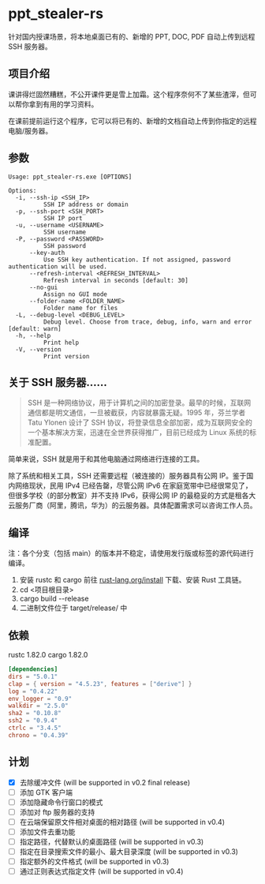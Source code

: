 # ppt_stealer-rs

针对国内授课场景，将本地桌面已有的、新增的 PPT, DOC, PDF 自动上传到远程 SSH 服务器。

## 项目介绍

课讲得烂固然糟糕，不公开课件更是雪上加霜。这个程序奈何不了某些渣滓，但可以帮你拿到有用的学习资料。

在课前提前运行这个程序，它可以将已有的、新增的文档自动上传到你指定的远程电脑/服务器。

## 参数

```plaintext
Usage: ppt_stealer-rs.exe [OPTIONS]

Options:
  -i, --ssh-ip <SSH_IP>
          SSH IP address or domain
  -p, --ssh-port <SSH_PORT>
          SSH IP port
  -u, --username <USERNAME>
          SSH username
  -P, --password <PASSWORD>
          SSH password
      --key-auth
          Use SSH key authentication. If not assigned, password authentication will be used.
      --refresh-interval <REFRESH_INTERVAL>
          Refresh interval in seconds [default: 30]
      --no-gui
          Assign no GUI mode
      --folder-name <FOLDER_NAME>
          Folder name for files
  -L, --debug-level <DEBUG_LEVEL>
          Debug level. Choose from trace, debug, info, warn and error [default: warn]
  -h, --help
          Print help
  -V, --version
          Print version
```

## 关于 SSH 服务器……

> SSH 是一种网络协议，用于计算机之间的加密登录。最早的时候，互联网通信都是明文通信，一旦被截获，内容就暴露无疑。1995 年，芬兰学者 Tatu Ylonen 设计了 SSH 协议，将登录信息全部加密，成为互联网安全的一个基本解决方案，迅速在全世界获得推广，目前已经成为 Linux 系统的标准配置。

简单来说，SSH 就是用于和其他电脑通过网络进行连接的工具。

除了系统和相关工具，SSH 还需要远程（被连接的）服务器具有公网 IP。鉴于国内网络现状，民用 IPv4 已经告罄，尽管公网 IPv6 在家庭宽带中已经很常见了，但很多学校（的部分教室）并不支持 IPv6，获得公网 IP 的最稳妥的方式是租各大云服务厂商（阿里，腾讯，华为）的云服务器。具体配置需求可以咨询工作人员。

## 编译

注：各个分支（包括 main）的版本并不稳定，请使用发行版或标签的源代码进行编译。

1. 安装 rustc 和 cargo
   前往 [rust-lang.org/install](https://www.rust-lang.org/tools/install) 下载、安装 Rust 工具链。
2. cd <项目根目录>
3. cargo build --release
4. 二进制文件位于 target/release/ 中

## 依赖

rustc 1.82.0
cargo 1.82.0

```toml
[dependencies]
dirs = "5.0.1"
clap = { version = "4.5.23", features = ["derive"] }
log = "0.4.22"
env_logger = "0.9"
walkdir = "2.5.0"
sha2 = "0.10.8"
ssh2 = "0.9.4"
ctrlc = "3.4.5"
chrono = "0.4.39"
```

## 计划

- [x] 去除缓冲文件 (will be supported in v0.2 final release)
- [ ] 添加 GTK 客户端
- [ ] 添加隐藏命令行窗口的模式
- [ ] 添加对 ftp 服务器的支持
- [ ] 在云端保留原文件相对桌面的相对路径 (will be supported in v0.4)
- [ ] 添加文件去重功能
- [ ] 指定路径，代替默认的桌面路径 (will be supported in v0.3)
- [ ] 指定在目录搜索文件的最小、最大目录深度 (will be supported in v0.3)
- [ ] 指定额外的文件格式 (will be supported in v0.3)
- [ ] 通过正则表达式指定文件 (will be supported in v0.4)
